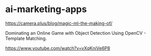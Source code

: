 # ai-marketing-apps

https://camera.plus/blog/magic-ml-the-making-of/

Dominating an Online Game with Object Detection Using OpenCV - Template Matching.

https://www.youtube.com/watch?v=vXqKniVe6P8


